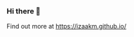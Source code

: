 ### Hi there 👋

Find out more at <https://izaakm.github.io/>

<!--
**izaakm/izaakm** is a ✨ _special_ ✨ repository because its `README.md` (this file) appears on your GitHub profile.

Here are some ideas to get you started:

- 🔭 I’m currently working on ...
- 🌱 I’m currently learning ...
- 👯 I’m looking to collaborate on ...
- 🤔 I’m looking for help with ...
- 💬 Ask me about ...
- 📫 How to reach me: ...
- 😄 Pronouns: ...
- ⚡ Fun fact: ...

More info:
https://docs.github.com/en/account-and-profile/setting-up-and-managing-your-github-profile/customizing-your-profile/managing-your-profile-readme
-->
